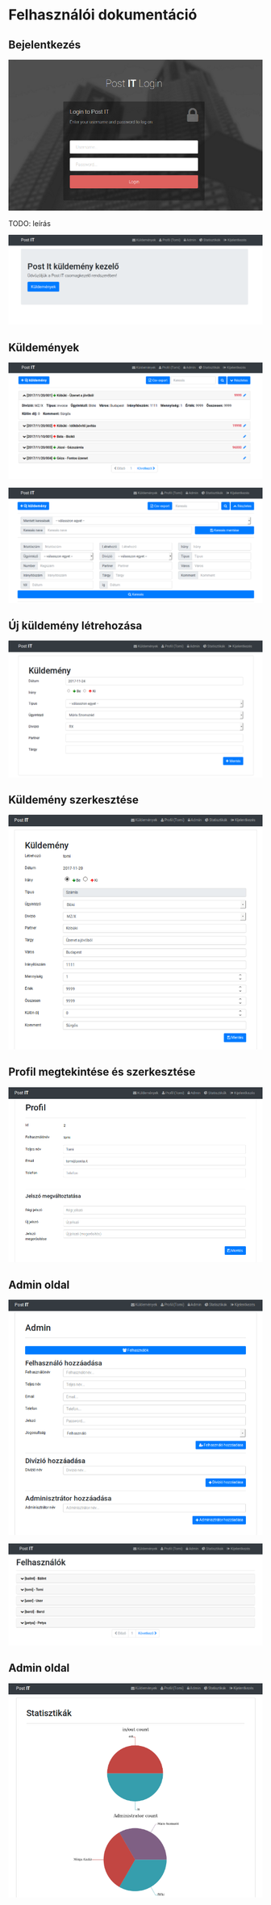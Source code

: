 # Felhasználói dokumentáció


## Bejelentkezés
<p align="center">
<img src="./assets/login.png">
</p>

TODO: leírás

<p align="center">
<img src="./assets/main.png">
</p>

## Küldemények
<p align="center">
<img src="./assets/packages.png">
</p>

<p align="center">
<img src="./assets/detailed-search.png">
</p>

## Új küldemény létrehozása
<p align="center">
<img src="./assets/new-package.png">
</p>

## Küldemény szerkesztése
<p align="center">
<img src="./assets/edit-package.png">
</p>

## Profil megtekintése és szerkesztése
<p align="center">
<img src="./assets/profil.png">
</p>

## Admin oldal
<p align="center">
<img src="./assets/admin.png">
</p>

<p align="center">
<img src="./assets/admin-users.png">
</p>

## Admin oldal
<p align="center">
<img src="./assets/statistics.png">
</p>